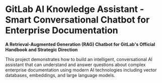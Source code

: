 # GitLab AI Knowledge Assistant - Smart Conversational Chatbot for Enterprise Documentation

**A Retrieval-Augmented Generation (RAG) Chatbot for GitLab's Official Handbook and Strategic Direction**

This project demonstrates how to build an intelligent, conversational AI assistant that can understand and answer questions about complex enterprise documentation using modern AI technologies including vector databases, embeddings, and large language models.
